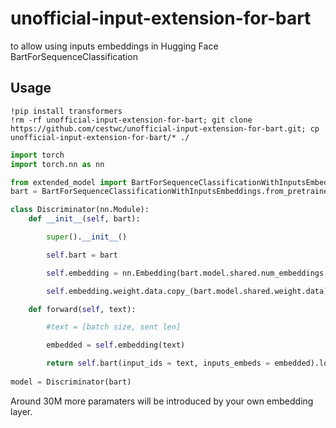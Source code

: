 # unofficial-input-extension-for-bart
to allow using inputs embeddings in Hugging Face BartForSequenceClassification

## Usage
```
!pip install transformers
!rm -rf unofficial-input-extension-for-bart; git clone https://github.com/cestwc/unofficial-input-extension-for-bart.git; cp unofficial-input-extension-for-bart/* ./
```

```python
import torch
import torch.nn as nn

from extended_model import BartForSequenceClassificationWithInputsEmbeddings
bart = BartForSequenceClassificationWithInputsEmbeddings.from_pretrained('facebook/bart-base')

class Discriminator(nn.Module):
	def __init__(self, bart):

		super().__init__()

		self.bart = bart

		self.embedding = nn.Embedding(bart.model.shared.num_embeddings, bart.model.shared.embedding_dim)

		self.embedding.weight.data.copy_(bart.model.shared.weight.data)

	def forward(self, text):

		#text = [batch size, sent len]

		embedded = self.embedding(text)

		return self.bart(input_ids = text, inputs_embeds = embedded).logits
		
model = Discriminator(bart)
```

Around 30M more paramaters will be introduced by your own embedding layer.


